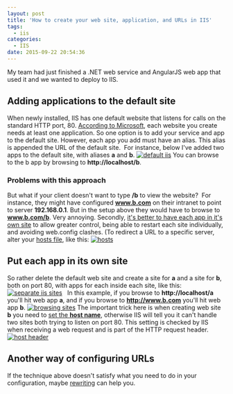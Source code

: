 ```yaml
---
layout: post
title: 'How to create your web site, application, and URLs in IIS'
tags:
  - iis
categories:
  - IIS
date: 2015-09-22 20:54:36
---
```


My team had just finished a .NET web service and AngularJS web app that used it and we wanted to deploy to IIS.

Adding applications to the default site
---------------------------------------

When newly installed, IIS has one default website that listens for calls on the standard HTTP port, 80. [According to Microsoft](https://www.iis.net/learn/get-started/planning-your-iis-architecture/understanding-sites-applications-and-virtual-directories-on-iis), each website you create needs at least one application. So one option is to add your service and app to the default site. However, each app you add must have an alias. This alias is appended the URL of the default site.  For instance, below I've added two apps to the default site, with aliases **a** and **b**. [![default iis](http://richardcooke.info/wp-content/uploads/2015/09/default-iis.png)](http://richardcooke.info/wp-content/uploads/2015/09/default-iis.png) You can browse to the b app by browsing to **http://localhost/b**.

### Problems with this approach

But what if your client doesn't want to type **/b** to view the website?  For instance, they might have configured **www.b.com** on their intranet to point to server **192.168.0.1**. But in the setup above they would have to browse to **www.b.com/b**. Very annoying. Secondly, [it's better to have each app in it's own site](http://serverfault.com/questions/427531/in-iis-is-it-better-to-host-multiple-applications-as-independent-web-sites-or-a) to allow greater control, being able to restart each site individually, and avoiding web.config clashes. (To redirect a URL to a specific server, alter your [hosts file](https://en.wikipedia.org/wiki/Hosts_%28file%29), like this: [![hosts](http://richardcooke.info/wp-content/uploads/2015/09/hosts.png)](http://richardcooke.info/wp-content/uploads/2015/09/hosts.png)

Put each app in its own site
----------------------------

So rather delete the default web site and create a site for **a** and a site for **b**, both on port 80, with apps for each inside each site, like this: [![separate iis sites](http://richardcooke.info/wp-content/uploads/2015/09/separate-iis-sites.png)](http://richardcooke.info/wp-content/uploads/2015/09/separate-iis-sites.png)   In this example, if you browse to **http://localhost/a** you'll hit web app **a**, and if you browse to **http://www.b.com** you'll hit web app **b**. [![browsing sites](http://richardcooke.info/wp-content/uploads/2015/09/browsing-sites.png)](http://richardcooke.info/wp-content/uploads/2015/09/browsing-sites.png) The important trick here is when creating web site **b** you need to [set the **host name**](https://technet.microsoft.com/en-us/library/cc753195%28v=ws.10%29.aspx), otherwise IIS will tell you it can't handle two sites both trying to listen on port 80. This setting is checked by IIS when receiving a web request and is part of the HTTP request header. [![host header](http://richardcooke.info/wp-content/uploads/2015/09/host-header.png)](http://richardcooke.info/wp-content/uploads/2015/09/host-header.png)  

Another way of configuring URLs
-------------------------------

If the technique above doesn't satisfy what you need to do in your configuration, maybe [rewriting](http://blogs.technet.com/b/mspfe/archive/2013/11/27/how-to-create-a-url-alias-using-iis-url-rewrite.aspx) can help you.
